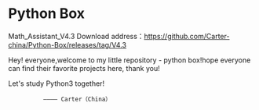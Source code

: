 # Python Box
Math_Assistant_V4.3 Download address：https://github.com/Carter-china/Python-Box/releases/tag/V4.3

Hey! everyone,welcome to my little repository - python box!hope everyone can find their favorite projects here, thank you!

Let's study Python3 together!

              ———— Carter（China）
